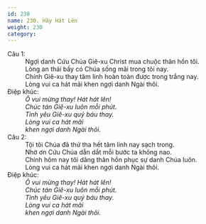 ```yaml
---
id: 230
name: 230. Hãy Hát Lên
weight: 230
category: 
---
```

<dl><dt>Câu 1:</dt><dd data-verse="1">Ngợi danh Cứu Chúa Giê-xu Christ mua chuộc thân hồn tôi. <br/>Lòng an thái bấy có Chúa sống mãi trong tôi nay. <br/>Chính Giê-xu thay tâm linh hoàn toàn được trong trắng nay. <br/>Lòng vui ca hát mãi khen ngợi danh Ngài thôi. </dd><dt>Điệp khúc:</dt><dd data-chorus="1"><em>Ô vui mừng thay! Hát hát lên! <br/>Chúc tán Giê-xu luôn mỗi phút. <br/>Tình yêu Giê-xu quý báu thay. <br/>Lòng vui ca hát mãi <br/>khen ngợi danh Ngài thôi. </em></dd><dt>Câu 2:</dt><dd data-verse="2">Tội tôi Chúa đã thứ tha hết tâm linh nay sạch trong. <br/>Nhờ ơn Cứu Chúa dẫn dắt mỗi bước ta không nao. <br/>Chính hôm nay tôi dâng thân hồn phục sự danh Chúa luôn. <br/>Lòng vui ca hát mãi khen ngợi danh Ngài thôi. </dd><dt>Điệp khúc:</dt><dd data-chorus="1"><em>Ô vui mừng thay! Hát hát lên! <br/>Chúc tán Giê-xu luôn mỗi phút. <br/>Tình yêu Giê-xu quý báu thay. <br/>Lòng vui ca hát mãi <br/>khen ngợi danh Ngài thôi. </em></dd></dl>
